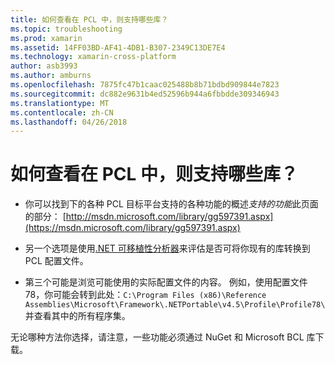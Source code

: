```yaml
---
title: 如何查看在 PCL 中，则支持哪些库？
ms.topic: troubleshooting
ms.prod: xamarin
ms.assetid: 14FF03BD-AF41-4DB1-B307-2349C13DE7E4
ms.technology: xamarin-cross-platform
author: asb3993
ms.author: amburns
ms.openlocfilehash: 7875fc47b1caac025488b8b71bdbd909844e7823
ms.sourcegitcommit: dc882e9631b4ed52596b944a6fbbdde309346943
ms.translationtype: MT
ms.contentlocale: zh-CN
ms.lasthandoff: 04/26/2018
---
```

# <a name="how-can-i-view-what-libraries-are-supported-in-a-pcl"></a>如何查看在 PCL 中，则支持哪些库？

- 你可以找到下的各种 PCL 目标平台支持的各种功能的概述*支持的功能*此页面的部分： [http://msdn.microsoft.com/library/gg597391.aspx](https://msdn.microsoft.com/library/gg597391.aspx)

- 另一个选项是使用[.NET 可移植性分析器](https://visualstudiogallery.msdn.microsoft.com/1177943e-cfb7-4822-a8a6-e56c7905292b)来评估是否可将你现有的库转换到 PCL 配置文件。

- 第三个可能是浏览可能使用的实际配置文件的内容。 例如，使用配置文件 78，你可能会转到此处：`C:\Program Files (x86)\Reference Assemblies\Microsoft\Framework\.NETPortable\v4.5\Profile\Profile78\`并查看其中的所有程序集。

无论哪种方法你选择，请注意，一些功能必须通过 NuGet 和 Microsoft BCL 库下载。
